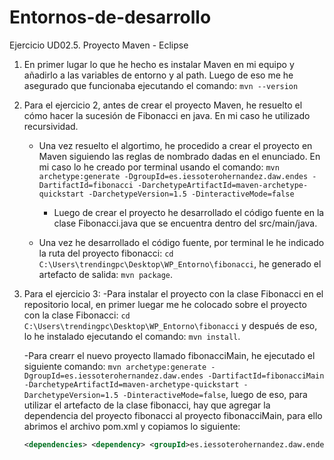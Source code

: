 # Entornos-de-desarrollo
Ejercicio UD02.5. Proyecto Maven - Eclipse

1. En primer lugar lo que he hecho es instalar Maven en mi equipo y añadirlo a las variables de entorno y al path. Luego de eso me he asegurado que funcionaba ejecutando el comando: `mvn --version`


2. Para el ejercicio 2, antes de crear el proyecto Maven, he resuelto el cómo hacer la sucesión de Fibonacci en java. En mi caso he utilizado recursividad.
	- Una vez resuelto el algortimo, he procedido a crear el proyecto en Maven siguiendo las reglas de nombrado dadas en el enunciado. En mi caso lo he creado por terminal usando el comando:
			`mvn archetype:generate -DgroupId=es.iessoterohernandez.daw.endes -DartifactId=fibonacci -DarchetypeArtifactId=maven-archetype-quickstart -DarchetypeVersion=1.5 -DinteractiveMode=false`
		- Luego de crear el proyecto he desarrollado el código fuente en la clase Fibonacci.java que se encuentra dentro del src/main/java.

	- Una vez he desarrollado el código fuente, por terminal le he indicado la ruta del proyecto fibonacci: `cd C:\Users\trendingpc\Desktop\WP_Entorno\fibonacci`, he generado el artefacto de salida: `mvn package`.

3. Para el ejercicio 3:
	-Para instalar el proyecto con la clase Fibonacci en el repositorio local, en primer luegar me he colocado sobre el proyecto con la clase Fibonacci: `cd C:\Users\trendingpc\Desktop\WP_Entorno\fibonacci` y después de eso, lo he instalado ejecutando el comando: `mvn install`.

 	-Para crearr el nuevo proyecto llamado fibonacciMain, he ejecutado el siguiente comando: `mvn archetype:generate -DgroupId=es.iessoterohernandez.daw.endes -DartifactId=fibonacciMain -DarchetypeArtifactId=maven-archetype-quickstart -DarchetypeVersion=1.5 -DinteractiveMode=false`, luego de eso, para utilizar el artefacto de la clase fibonacci, hay que agregar la dependencia del proyecto fibonacci al proyecto fibonacciMain, para ello abrimos el archivo pom.xml y copiamos lo siguiente:
   ```xml
   <dependencies> <dependency> <groupId>es.iessoterohernandez.daw.endes</groupId> <artifactId>fibonacci</artifactId><version>1.0-SNAPSHOT</version></dependency>...</dependencies>
```



